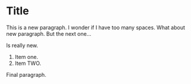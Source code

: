 Title
=====

This is a new paragraph. I wonder if I have too many spaces. What about new paragraph. But the next one...

Is really new.

1.	Item one.
2.	Item TWO.

Final paragraph.
